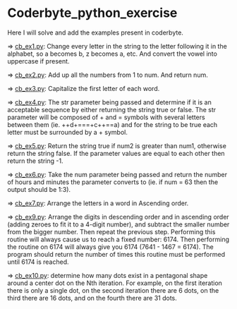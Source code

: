 # Coderbyte_python_exercise
Here I will solve and add the examples present in coderbyte.

=> [cb_ex1.py](https://github.com/Zorro30/Coderbyte_python_exercise/blob/master/cb_ex1.py): 
Change every letter in the string to the letter following it in the alphabet, so a becomes b, z becomes a, etc. And convert the vowel into uppercase if present.  

=> [cb_ex2.py](https://github.com/Zorro30/Coderbyte_python_exercise/blob/master/cb_ex2.py):
Add up all the numbers from 1 to num. And return num.

=> [cb_ex3.py](https://github.com/Zorro30/Coderbyte_python_exercise/blob/master/cb_ex3.py):
Capitalize the first letter of each word. 

=> [cb_ex4.py](https://github.com/Zorro30/Coderbyte_python_exercise/blob/master/cb_ex4.py):
The str parameter being passed and determine if it is an acceptable sequence by either returning the string true or false. The str parameter will be composed of + and = symbols with several letters between them (ie. ++d+===+c++==a) and for the string to be true each letter must be surrounded by a + symbol. 

=> [cb_ex5.py](https://github.com/Zorro30/Coderbyte_python_exercise/blob/master/cb_ex5.py):
Return the string true if num2 is greater than num1, otherwise return the string false. If the parameter values are equal to each other then return the string -1. 

=> [cb_ex6.py](https://github.com/Zorro30/Coderbyte_python_exercise/blob/master/cb_ex6.py):
Take the num parameter being passed and return the number of hours and minutes the parameter converts to (ie. if num = 63 then the output should be 1:3).

=> [cb_ex7.py](https://github.com/Zorro30/Coderbyte_python_exercise/blob/master/cb_ex7.py):
Arrange the letters in a word in Ascending order.

=> [cb_ex9.py](https://github.com/Zorro30/Coderbyte_python_exercise/blob/master/cb_ex9.py):
Arrange the digits in descending order and in ascending order (adding zeroes to fit it to a 4-digit number), and subtract the smaller number from the bigger number. Then repeat the previous step. Performing this routine will always cause us to reach a fixed number: 6174. Then performing the routine on 6174 will always give you 6174 (7641 - 1467 = 6174). The program should return the number of times this routine must be performed until 6174 is reached. 

=> [cb_ex10.py](https://github.com/Zorro30/Coderbyte_python_exercise/blob/master/cb_ex10.py):
determine how many dots exist in a pentagonal shape around a center dot on the Nth iteration. For example, on the first iteration there is only a single dot, on the second iteration there are 6 dots, on the third there are 16 dots, and on the fourth there are 31 dots. 
